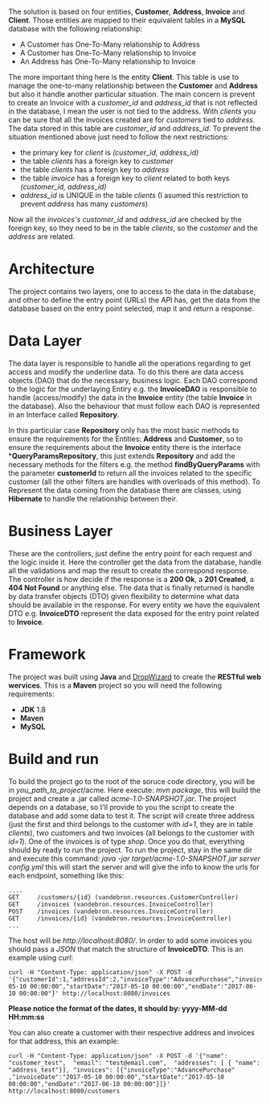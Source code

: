 The solution is based on four entities, **Customer**, **Address**, **Invoice** and **Client**. Those entities are mapped to their equivalent tables in a **MySQL** database with the following relationship:

  -  A Customer has One-To-Many relationship to Address
  -  A Customer has One-To-Many relationship to Invoice
  -  An Address has One-To-Many relationship to Invoice

The more important thing here is the entity **Client**. This table is use to manage the one-to-many relationship between the **Customer** and **Address** but also it handle another particular situation. The main concern is prevent to create an Invoice with a *customer_id* and *address_id* that is not reflected in the database, I mean the user is not tied to the address. With *clients* you can be sure that all the invoices created are for *customers* tied to *address*. The data stored in this table are *customer_id* and *address_id*. To prevent the situation mentioned above just need to follow the next restrictions:  

  - the primary key for *client* is *(customer_id, address_id)*
  - the table *clients* has a foreign key to *customer*
  - the table *clients* has a foreign key to *address*
  - the table *invoice* has a foreign key to *client* related to both keys *(customer_id, address_id)*
  - *address_id* is UNIQUE in the table *clients* (I asumed this restriction to prevent *address* has many *customers*)
    
Now all the *invoices's* *customer_id* and *address_id* are checked by the foreign key, so they need to be in the table *clients*, so the *customer* and the *address* are related. 

# Architecture

The project contains two layers, one to access to the data in the database, and other to define the entry point (URLs) the API has, get the data from the database based on the entry point selected, map it and return a response. 

# Data Layer
The data layer is responsible to handle all the operations regarding to get access and modify the underline data. To do this there are data access objects (DAO) that do the necessary, business logic. Each DAO correspond to the logic for the underlaying Entiry e.g. the **InvoiceDAO** is responsible to handle (access/modify) the data in the **Invoice** entity (the table **Invoice** in the database). Also the behaviour that must follow each DAO is represented in an Interface called **Repository**. 

In this particular case **Repository** only has the most basic methods to ensure the requirements for the Entities: **Address** and **Customer**, so to ensure the requirements about the **Invoice** entity there is the interface ***QueryParamsRepository**, this just extends **Repository** and add the necessary methods for the filters e.g. the method **findByQueryParams** with the parameter **customerId** to return all the invoices related to the specific customer (all the other filters are handles with overloads of this method). To Represent the data coming from the database there are classes, using **Hibernate** to handle the relationship between their.

# Business Layer
These are the controllers, just define the entry point for each request and the logic inside it. Here the controller get the data from the database, handle all the validations and map the result to create the correspond response. The controller is how decide if the response is a **200 Ok**, a **201 Created**, a **404 Not Found** or anything else. The data that is finally returned is handle by data transfer objects (DTO) given flexibility to determine what data should be available in the response. For every entity we have the equivalent DTO e.g. **InvoiceDTO** represent the data exposed for the entry point related to **Invoice**.

# Framework
The project was built using **Java** and [DropWizard](http://www.dropwizard.io/1.1.0/docs/) to create the **RESTful web wervices**. This is a **Maven** project so you will need the following requirements:

  -  **JDK** 1.8
  -  **Maven**
  -  **MySQL**


# Build and run
To build the project go to the root of the soruce code directory, you will be in *you_path_to_project*/acme. Here execute:
*mvn package*, this will build the project and create a .jar called *acme-1.0-SNAPSHOT.jar*. The project depends on a database, so I'll provide to you the script to create the database and add some data to test it. The script will create three address (just the first and third belongs to the customer with *id=1*, they are in table *clients*), two customers and two invoices (all belongs to the customer with *id=1*). One of the invoices is of type *shop*. Once you do that, everything should by ready to run the project. To run the project, stay in the same dir and execute this command:
*java -jar target/acme-1.0-SNAPSHOT.jar server config.yml* this will start the server and will give the info to know the urls for each endpoint, something like this:
    
    ....
    GET     /customers/{id} (vandebron.resources.CustomerController)
    GET     /invoices (vandebron.resources.InvoiceController)
    POST    /invoices (vandebron.resources.InvoiceController)
    GET     /invoices/{id} (vandebron.resources.InvoiceController)
    ...
The host will be *http://localhost:8080/*. In order to add some invoices you should pass a *JSON* that match the structure of **InvoiceDTO**. This is an example using *curl*:

    curl -H "Content-Type: application/json" -X POST -d '{"customerId":1,"addressId":2,"invoiceType":"AdvancePurchase","invoiceDate":"2017-05-10 00:00:00","startDate":"2017-05-10 00:00:00","endDate":"2017-06-10 00:00:00"}' http://localhost:8080/invoices

**Please notice the format of the dates, it should by: yyyy-MM-dd HH:mm:ss**

You can also create a customer with their respective address and invoices for that address, this an example:

    curl -H "Content-Type: application/json" -X POST -d '{"name": "customer_test",  "email": "test@email.com",  "addresses": [ { "name": "address_test"}], "invoices": [{"invoiceType":"AdvancePurchase" ,"invoiceDate":"2017-05-10 00:00:00","startDate":"2017-05-10 00:00:00","endDate":"2017-06-10 00:00:00"}]}' http://localhost:8080/customers    


